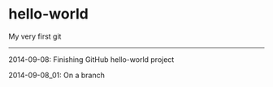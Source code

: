 hello-world
===========

My very first git

-------
2014-09-08: Finishing GitHub hello-world project

2014-09-08_01:  On a branch

